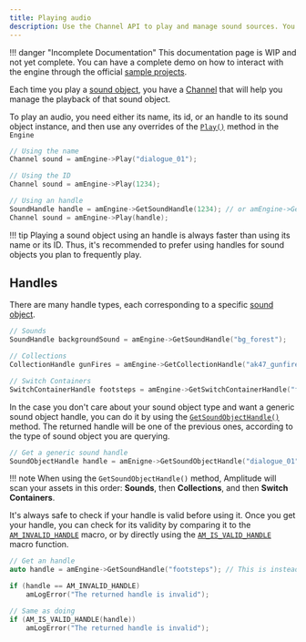 ```yaml
---
title: Playing audio
description: Use the Channel API to play and manage sound sources. You can listen to playback events to run actions in realtime
---
```


!!! danger "Incomplete Documentation"
    This documentation page is WIP and not yet complete. You can have a complete demo on how to interact with the engine through the official [sample projects](https://github.com/AmplitudeAudio/sdk/blob/develop/samples).

Each time you play a [sound object], you have a [Channel](../getting-started/concepts.md#channels) that will help you manage the playback of that sound object.

To play an audio, you need either its name, its id, or an handle to its sound object instance, and then use any overrides of the [`Play()`](../api/engine/Engine/index.md#Play) method in the `Engine`

```cpp
// Using the name
Channel sound = amEngine->Play("dialogue_01");

// Using the ID
Channel sound = amEngine->Play(1234);

// Using an handle
SoundHandle handle = amEngine->GetSoundHandle(1234); // or amEngine->GetSoundHandle("dialogue_01")
Channel sound = amEngine->Play(handle);
```

!!! tip
    Playing a sound object using an handle is always faster than using its name or its ID. Thus, it's recommended to prefer using handles for sound objects you plan to frequently play.

## Handles

There are many handle types, each corresponding to a specific [sound object].

```cpp
// Sounds
SoundHandle backgroundSound = amEngine->GetSoundHandle("bg_forest");

// Collections
CollectionHandle gunFires = amEngine->GetCollectionHandle("ak47_gunfires");

// Switch Containers
SwitchContainerHandle footsteps = amEngine->GetSwitchContainerHandle("footsteps");
```

In the case you don't care about your sound object type and want a generic sound object handle, you can do it by using the [`GetSoundObjectHandle()`](../api/engine/Engine/index.md#GetSoundObjectHandle) method. The returned handle will be one of the previous ones, according to the type of sound object you are querying.

```cpp
// Get a generic sound handle
SoundObjectHandle handle = amEnigne->GetSoundObjectHandle("dialogue_01");
```

!!! note
    When using the `GetSoundObjectHandle()` method, Amplitude will scan your assets in this order: **Sounds**, then **Collections**, and then **Switch Containers**.

It's always safe to check if your handle is valid before using it. Once you get your handle, you can check for its validity by comparing it to the [`AM_INVALID_HANDLE`](../api/engine/index.md#AM_INVALID_HANDLE) macro, or by directly using the [`AM_IS_VALID_HANDLE`](../api/engine/index.md#AM_IS_VALID_HANDLE) macro function.

```cpp
// Get an handle
auto handle = amEngine->GetSoundHandle("footsteps"); // This is instead a switch container, but we are querying it as a sound, which will return an invalid handle

if (handle == AM_INVALID_HANDLE)
    amLogError("The returned handle is invalid");

// Same as doing
if (AM_IS_VALID_HANDLE(handle))
    amLogError("The returned handle is invalid");
```

[sound object]: ../project/sound-object.md